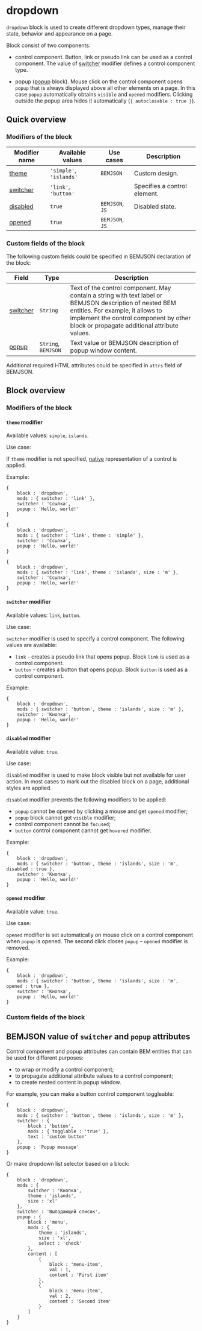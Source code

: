 # dropdown

`dropdown` block is used to create different dropdown types, manage their state, behavior and appearance on a page.

Block consist of two components:

* control component. Button, link or pseudo link can be used as a control component. The value of [switcher](#switcher) modifier defines a control component type.

* popup ([popup](../popup/popup.md) block). Mouse click on the control component opens `popup` that is always displayed above all other elements on a page. In this case `popup` automatically obtains `visible` and `opened` modifiers. Clicking outside the popup area hides it automatically (`{ autoclosable : true }`).

## Quick overview

### Modifiers of the block

| Modifier name| Available values | Use cases | Description |
| ----------- | ------------------- | -------------------- | -------- |
| <a href=#theme>theme</a> | <code>'simple'</code>, <code>'islands' </code> | <code>BEMJSON</code> | Custom design. |
| <a href=#switcher>switcher</a> | <code>'link'</code>, <code>'button'</code> | <code></code> | Specifies a control element. |
| <a href=#disabled>disabled</a> | <code>true</code> | <code>BEMJSON</code>, <code>JS</code> | Disabled state. |
| <a href=#opened>opened</a> | <code>true</code> | <code>BEMJSON</code>, <code>JS</code> |  |

### Custom fields of the block

The following custom fields could be specified in BEMJSON declaration of the block:

| Field | Type | Description |
| ---- | --- | -------- |
| <a href=#switcher>switcher</a> | <code>String</code> | Text of the control component. May contain a string with text label or BEMJSON description of nested BEM entities. For example, it allows to implement the control component by other block or propagate additional attribute values. |
| <a href=#popup>popup</a> | <code>String</code>, <code>BEMJSON</code> | Text value or BEMJSON description of popup window content.|

Additional required HTML attributes could be specified in `attrs` field of BEMJSON.

## Block overview

### Modifiers of the block

<a name="theme"></a>

#### `theme` modifier

Available values: `simple`, `islands`.

Use case:

If `theme` modifier is not specified, [native](#native) representation of a control is applied.

Example:

<a name="default"></a>

```bemjson
{
    block : 'dropdown',
    mods : { switcher : 'link' },
    switcher : 'Ссылка',
    popup : 'Hello, world!'
}
```


```bemjson
{
    block : 'dropdown',
    mods : { switcher : 'link', theme : 'simple' },
    switcher : 'Ссылка',
    popup : 'Hello, world!'
}
```


```bemjson
{
    block : 'dropdown',
    mods : { switcher : 'link', theme : 'islands', size : 'm' },
    switcher : 'Ссылка',
    popup : 'Hello, world!'
}
```
<a name="switcher"></a>

#### `switcher` modifier

Available values: `link`, `button`.

Use case:

`switcher` modifier is used to specify a control component. The following values are available:

* `link` - creates a pseudo link that opens popup. Block `link` is used as a control component.
* `button` - creates a button that opens popup. Block `button` is used as a control component.

Example:

```bemjson
{
    block : 'dropdown',
    mods : { switcher : 'button', theme : 'islands', size : 'm' },
    switcher : 'Кнопка',
    popup : 'Hello, world!'
}
```
<a name="disabled"></a>

#### `disabled` modifier

Available value: `true`.

Use case:

`disabled` modifier is used to make block visible but not available for user action. In most cases to mark out the disabled block on a page, additional styles are applied.

`disabled` modifier prevents the following modifiers to be applied:

* `popup` cannot be opened by clicking a mouse and get `opened` modifier;
* `popup` block cannot get `visible` modifier;
* control component cannot be `focused`;
* `button` control component cannot get `hovered` modifier.

Example:

```bemjson
{
    block : 'dropdown',
    mods : { switcher : 'button', theme : 'islands', size : 'm', disabled : true },
    switcher : 'Кнопка',
    popup : 'Hello, world!'
}
```
<a name="opened"></a>

#### `opened` modifier

Available value: `true`.

Use case:

`opened` modifier is set automatically on mouse click on a control component when `popup` is opened. The second click closes `popup` – `opened` modifier is removed.

Example:

```bemjson
{
    block : 'dropdown',
    mods : { switcher : 'button', theme : 'islands', size : 'm', opened : true },
    switcher : 'Кнопка',
    popup : 'Hello, world!'
}
```
### Custom fields of the block

## BEMJSON value of `switcher` and `popup` attributes

Control component and popup attributes can contain BEM entities that can be used for different purposes:

* to wrap or modify a control component;
* to propagate additional attribute values to a control component;
* to create nested content in popup window.

For example, you can make a button control component toggleable:

```bemjson
{
    block : 'dropdown',
    mods : { switcher : 'button', theme : 'islands', size : 'm' },
    switcher : {
        block : 'button',
        mods : { togglable : 'true' },
        text : 'custom button'
    },
    popup : 'Popup message'
}
```

Or make dropdown list selector based on a block:

```bemjson
{
    block : 'dropdown',
    mods : {
        switcher : 'Кнопка',
        theme : 'islands',
        size : 'xl'
    },
    switcher : 'Выпадающий список',
    popup : {
        block : 'menu',
        mods : {
            theme : 'islands',
            size : 'xl',
            select : 'check'
        },
        content : [
            {
                block : 'menu-item',
                val : 1,
                content : 'First item'
            },
            {
                block : 'menu-item',
                val : 2,
                content : 'Second item'
            }
        ]
    }
}
```
